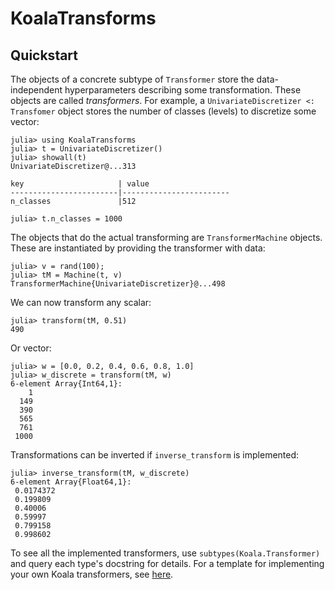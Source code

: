 # KoalaTransforms

## Quickstart

The objects of a concrete subtype of `Transformer` store the
data-independent hyperparameters describing some transformation. These
objects are called *transformers*. For example, a
`UnivariateDiscretizer <: Transfomer` object stores the number of
classes (levels) to discretize some vector:

````
julia> using KoalaTransforms
julia> t = UnivariateDiscretizer()
julia> showall(t)
UnivariateDiscretizer@...313

key                     | value
------------------------|------------------------
n_classes               |512

julia> t.n_classes = 1000

````

The objects that do the actual transforming are `TransformerMachine`
objects. These are instantiated by providing the transformer with
data:
    
````
julia> v = rand(100);
julia> tM = Machine(t, v)
TransformerMachine{UnivariateDiscretizer}@...498
````

We can now transform any scalar:

````
julia> transform(tM, 0.51)
490
````

Or vector:

````
julia> w = [0.0, 0.2, 0.4, 0.6, 0.8, 1.0]
julia> w_discrete = transform(tM, w)
6-element Array{Int64,1}:
    1
  149
  390
  565
  761
 1000
````

Transformations can be inverted if `inverse_transform` is implemented:

````
julia> inverse_transform(tM, w_discrete)
6-element Array{Float64,1}:
 0.0174372
 0.199809 
 0.40006  
 0.59997  
 0.799158 
 0.998602 
````

To see all the implemented transformers, use
`subtypes(Koala.Transformer)` and query each type's docstring for
details. For a template for implementing your own Koala transformers,
see
[here](https://github.com/ablaom/KoalaLow.jl/blob/master/src/TransformerTemplate.jl).
